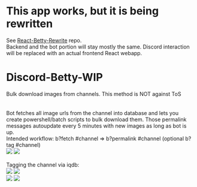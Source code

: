 # This app works, but it is being rewritten
See [React-Betty-Rewrite](https://github.com/Peacerekam/React-Betty-Rewrite) repo. <br>Backend and the bot portion will stay mostly the same. Discord interaction will be replaced with an actual frontend React webapp. 

# Discord-Betty-WIP
Bulk download images from channels. This method is NOT against ToS <br>
<br> <br>
Bot fetches all image urls from the channel into database and lets you create powershell/batch scripts to bulk download them. Those permalink messages autoupdate every 5 minutes with new images as long as bot is up.<br>
Intended workflow: b?fetch #channel => b?permalink #channel (optional b?tag #channel)
<br> 
<img src="https://i.imgur.com/oQLTWcr.png">
<img src="https://i.imgur.com/a7ZZimX.png">
<br><br>Tagging the channel via iqdb:<br>
<img src="https://i.imgur.com/kB1O3ps.png">
<img src="https://i.imgur.com/3egjSRW.png"> 
<br>
<img src="https://i.imgur.com/mpKvCoD.png">
<img src="https://i.imgur.com/bLZQPmJ.png">

